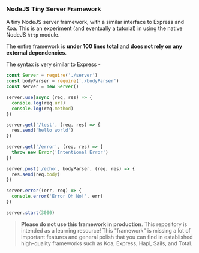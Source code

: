 ### NodeJS Tiny Server Framework

A tiny  NodeJS server framework, with a similar interface to Express and Koa.
This is an experiment (and eventually a tutorial) in using the native NodeJS `http` module.

The entire framework is **under 100 lines total** and **does not rely on any external dependencies**.

The syntax is very similar to Express -
```javascript
const Server = require('./server')
const bodyParser = require('./bodyParser')
const server = new Server()

server.use(async (req, res) => {
  console.log(req.url)
  console.log(req.method)
})

server.get('/test', (req, res) => {
  res.send('hello world')
})

server.get('/error', (req, res) => {
  throw new Error('Intentional Error')
})

server.post('/echo', bodyParser, (req, res) => {
  res.send(req.body)
})

server.error((err, req) => {
  console.error('Error Oh No!', err)
})

server.start(3000)
```

> **Please do not use this framework in production**.  This repository is intended as a learning resource! This "framework" is missing a lot of important features and general polish that you can find in established high-quality frameworks such as Koa, Express, Hapi, Sails, and Total.
